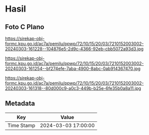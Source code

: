 # Hasil

## Foto C Plano

https://sirekap-obj-formc.kpu.go.id/ac7a/pemilu/ppwp/72/10/15/20/03/7210152003002-20240303-161228--104876e5-2d9c-4366-92eb-cbb5072a93d3.jpg

https://sirekap-obj-formc.kpu.go.id/ac7a/pemilu/ppwp/72/10/15/20/03/7210152003002-20240303-161254--bf274efe-7aba-4900-8abc-0ab914367470.jpg

https://sirekap-obj-formc.kpu.go.id/ac7a/pemilu/ppwp/72/10/15/20/03/7210152003002-20240303-161318--80d000c9-a0c3-449b-b25e-6fe35b0a8a11.jpg


## Metadata

| Key        | Value               |
| ---------- | ------------------- |
| Time Stamp | 2024-03-03 17:00:00 |



